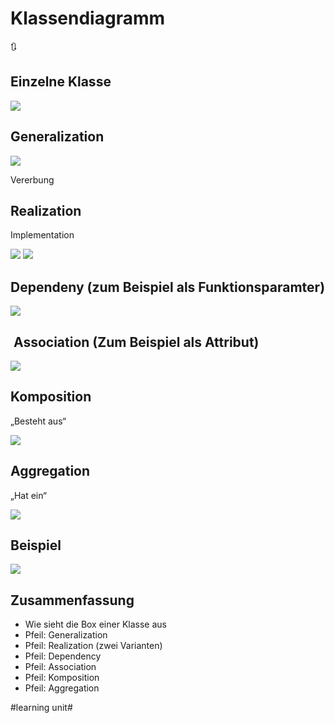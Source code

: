 # Klassendiagramm
🔃

## Einzelne Klasse
![][image-1]


## Generalization

![][image-2]

Vererbung

## Realization

Implementation

![][image-3]
![][image-4]

## Dependeny (zum Beispiel als Funktionsparamter)

![][image-5]

##  Association (Zum Beispiel als Attribut)

![][image-6]

## Komposition

„Besteht aus“

![][image-7]

## Aggregation

„Hat ein“

![][image-8]


## Beispiel

![][image-9]


## Zusammenfassung
- Wie sieht die Box einer Klasse aus
- Pfeil: Generalization
- Pfeil: Realization (zwei Varianten)
- Pfeil: Dependency
- Pfeil: Association
- Pfeil: Komposition
- Pfeil: Aggregation

[image-1]:	assets/DraggedImage.tiff
[image-2]:	assets/DraggedImage-1.tiff
[image-3]:	assets/DraggedImage-2.tiff
[image-4]:	assets/DraggedImage-3.tiff
[image-5]:	assets/DraggedImage-4.tiff
[image-6]:	assets/DraggedImage-5.tiff
[image-7]:	assets/Bildschirm%C2%ADfoto%202023-01-15%20um%2014.50.01.png
[image-8]:	assets/Bildschirm%C2%ADfoto%202023-01-15%20um%2014.50.27.png
[image-9]:	assets/DraggedImage-6.tiff

#learning unit#